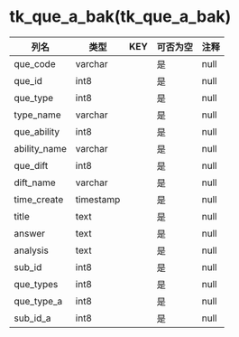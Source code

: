 # tk_que_a_bak(tk_que_a_bak)
| 列名   | 类型   | KEY  | 可否为空 | 注释   |
| ---- | ---- | ---- | ---- | ---- |
|que_code|varchar||是|null|
|que_id|int8||是|null|
|que_type|int8||是|null|
|type_name|varchar||是|null|
|que_ability|int8||是|null|
|ability_name|varchar||是|null|
|que_dift|int8||是|null|
|dift_name|varchar||是|null|
|time_create|timestamp||是|null|
|title|text||是|null|
|answer|text||是|null|
|analysis|text||是|null|
|sub_id|int8||是|null|
|que_types|int8||是|null|
|que_type_a|int8||是|null|
|sub_id_a|int8||是|null|
